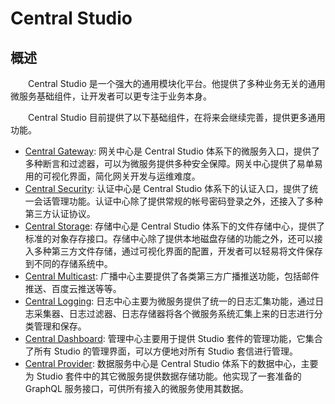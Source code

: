 # Central Studio
## 概述
&emsp;&emsp;Central Studio 是一个强大的通用模块化平台。他提供了多种业务无关的通用微服务基础组件，让开发者可以更专注于业务本身。

&emsp;&emsp;Central Studio 目前提供了以下基础组件，在将来会继续完善，提供更多通用功能。

- [Central Gateway](/studio/gateway/): 网关中心是 Central Studio 体系下的微服务入口，提供了多种断言和过滤器，可以为微服务提供多种安全保障。网关中心提供了易单易用的可视化界面，简化网关开发与运维难度。
- [Central Security](/studio/security/): 认证中心是 Central Studio 体系下的认证入口，提供了统一会话管理功能。认证中心除了提供常规的帐号密码登录之外，还接入了多种第三方认证协议。
- [Central Storage](/studio/storage/): 存储中心是 Central Studio 体系下的文件存储中心，提供了标准的对象存存接口。存储中心除了提供本地磁盘存储的功能之外，还可以接入多种第三方文件存储，通过可视化界面的配置，开发者可以轻易将文件保存到不同的存储系统中。
- [Central Multicast](/studio/multicast/): 广播中心主要提供了各类第三方广播推送功能，包括邮件推送、百度云推送等等。
- [Central Logging](/studio/logging/): 日志中心主要为微服务提供了统一的日志汇集功能，通过日志采集器、日志过滤器、日志存储器将各个微服务系统汇集上来的日志进行分类管理和保存。
- [Central Dashboard](/studio/dashboard/): 管理中心主要用于提供 Studio 套件的管理功能，它集合了所有 Studio 的管理界面，可以方便地对所有 Studio 套信进行管理。
- [Central Provider](/studio/provider/): 数据服务中心是 Central Studio 体系下的数据中心，主要为 Studio 套件中的其它微服务提供数据存储功能。他实现了一套准备的 GraphQL 服务接口，可供所有接入的微服务使用其数据。